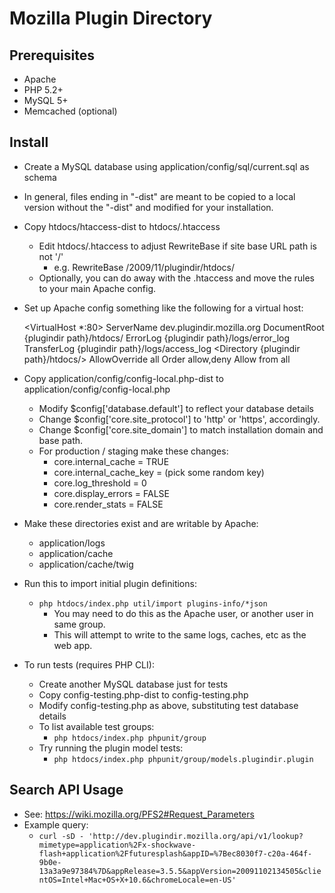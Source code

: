 # Mozilla Plugin Directory

## Prerequisites

* Apache
* PHP 5.2+
* MySQL 5+
* Memcached (optional)

## Install

* Create a MySQL database using application/config/sql/current.sql as schema

* In general, files ending in "-dist" are meant to be copied to a local version
without the "-dist" and modified for your installation.

* Copy htdocs/htaccess-dist to htdocs/.htaccess
    * Edit htdocs/.htaccess to adjust RewriteBase if site base URL path is not '/'
        * e.g. RewriteBase /2009/11/plugindir/htdocs/
    * Optionally, you can do away with the .htaccess and move the rules to your
        main Apache config.

* Set up Apache config something like the following for a virtual host:

    <VirtualHost *:80>
        ServerName dev.plugindir.mozilla.org
        DocumentRoot {plugindir path}/htdocs/
        ErrorLog {plugindir path}/logs/error_log
        TransferLog {plugindir path}/logs/access_log
        <Directory {plugindir path}/htdocs/>
            AllowOverride all
            Order allow,deny
            Allow from all
        </Directory>
    </VirtualHost>

* Copy application/config/config-local.php-dist to application/config/config-local.php
    * Modify $config['database.default'] to reflect your database details
    * Change $config['core.site_protocol'] to 'http' or 'https', accordingly.
    * Change $config['core.site_domain'] to match installation domain and base path.
    * For production / staging make these changes:
        * core.internal_cache = TRUE
        * core.internal_cache_key = (pick some random key)
        * core.log_threshold = 0
        * core.display_errors = FALSE
        * core.render_stats = FALSE

* Make these directories exist and are writable by Apache:
    * application/logs
    * application/cache
    * application/cache/twig

* Run this to import initial plugin definitions:
    * `php htdocs/index.php util/import plugins-info/*json`
        * You may need to do this as the Apache user, or another user in same group.
        * This will attempt to write to the same logs, caches, etc as the web app.

* To run tests (requires PHP CLI):
    * Create another MySQL database just for tests
    * Copy config-testing.php-dist to config-testing.php
    * Modify config-testing.php as above, substituting test database details
    * To list available test groups:
        * `php htdocs/index.php phpunit/group`
    * Try running the plugin model tests:
        * `php htdocs/index.php phpunit/group/models.plugindir.plugin`

## Search API Usage

* See: https://wiki.mozilla.org/PFS2#Request_Parameters
* Example query:
    * `curl -sD - 'http://dev.plugindir.mozilla.org/api/v1/lookup?mimetype=application%2Fx-shockwave-flash+application%2Ffuturesplash&appID=%7Bec8030f7-c20a-464f-9b0e-13a3a9e97384%7D&appRelease=3.5.5&appVersion=20091102134505&clientOS=Intel+Mac+OS+X+10.6&chromeLocale=en-US'`

